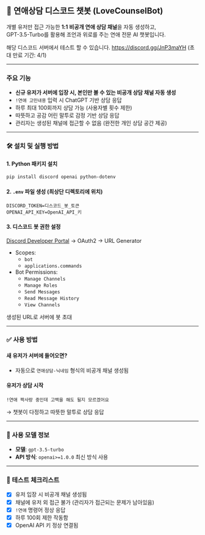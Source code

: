 ## 💌 연애상담 디스코드 챗봇 (LoveCounselBot)

개별 유저만 접근 가능한 **1:1 비공개 연애 상담 채널**을 자동 생성하고,  
GPT-3.5-Turbo를 활용해 조언과 위로를 주는 연애 전문 AI 챗봇입니다.

해당 디스코드 서버에서 테스트 할 수 있습니다.
https://discord.gg/JnP3maYH (초대 만료 기간: 4/1)

---

### 주요 기능

- **신규 유저가 서버에 입장 시, 본인만 볼 수 있는 비공개 상담 채널 자동 생성**
- `!연애 고민내용` 입력 시 ChatGPT 기반 상담 응답
- 하루 최대 100회까지 상담 가능 (사용자별 횟수 제한)
- 따뜻하고 공감 어린 말투로 감정 기반 상담 응답
- 관리자는 생성된 채널에 접근할 수 없음 (완전한 개인 상담 공간 제공)

---

### 🛠 설치 및 실행 방법

#### 1. Python 패키지 설치
```bash
pip install discord openai python-dotenv
```

#### 2. `.env` 파일 생성 (최상단 디렉토리에 위치)
```
DISCORD_TOKEN=디스코드_봇_토큰
OPENAI_API_KEY=OpenAI_API_키
```

#### 3. 디스코드 봇 권한 설정
[Discord Developer Portal](https://discord.com/developers/applications) → OAuth2 → URL Generator

- Scopes:
  - `bot`
  - `applications.commands`
- Bot Permissions:
  - `Manage Channels`
  - `Manage Roles`
  - `Send Messages`
  - `Read Message History`
  - `View Channels`

생성된 URL로 서버에 봇 초대

---

### ✅ 사용 방법

#### 새 유저가 서버에 들어오면?
- 자동으로 `연애상담-닉네임` 형식의 비공개 채널 생성됨

#### 유저가 상담 시작
```text
!연애 짝사랑 중인데 고백을 해도 될지 모르겠어요
```

→ 챗봇이 다정하고 따뜻한 말투로 상담 응답

---

### 🧠 사용 모델 정보

- **모델**: `gpt-3.5-turbo`
- **API 방식**: `openai>=1.0.0` 최신 방식 사용

---

### 🧪 테스트 체크리스트

- [x] 유저 입장 시 비공개 채널 생성됨
- [x] 채널에 유저 외 접근 불가 (관리자가 접근되는 문제가 남아있음)
- [x] `!연애` 명령어 정상 응답
- [x] 하루 100회 제한 작동함
- [x] OpenAI API 키 정상 연결됨
